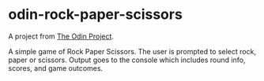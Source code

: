# odin-rock-paper-scissors

A project from [The Odin Project](https://www.theodinproject.com/lessons/foundations-rock-paper-scissors).

A simple game of Rock Paper Scissors. The user is prompted to select rock, paper or scissors.
Output goes to the console which includes round info, scores, and game outcomes.
